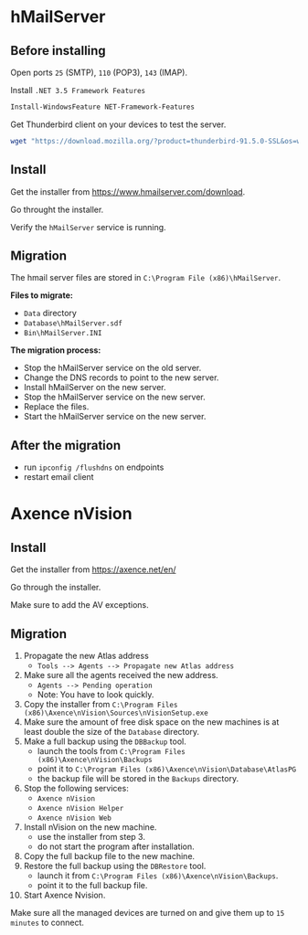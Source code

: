 # hMailServer

## Before installing
Open ports `25` (SMTP), `110` (POP3), `143` (IMAP).

Install `.NET 3.5 Framework Features`
```powershell
Install-WindowsFeature NET-Framework-Features
```

Get Thunderbird client on your devices to test the server.
```powershell
wget "https://download.mozilla.org/?product=thunderbird-91.5.0-SSL&os=win64&lang=en-US" -OutFile $env:temp\thunderbird.exe; "$env:temp\thunderbird.exe" | powershell
```

## Install
Get the installer from https://www.hmailserver.com/download.

Go throught the installer.

Verify the `hMailServer` service is running.

## Migration
The hmail server files are stored in `C:\Program File (x86)\hMailServer`.

**Files to migrate:**
- `Data` directory
- `Database\hMailServer.sdf`
- `Bin\hMailServer.INI`

**The migration process:**
- Stop the hMailServer service on the old server.
- Change the DNS records to point to the new server.
- Install hMailServer on the new server.
- Stop the hMailServer service on the new server.
- Replace the files.
- Start the hMailServer service on the new server.

## After the migration
- run `ipconfig /flushdns` on endpoints
- restart email client

# Axence nVision

## Install
Get the installer from https://axence.net/en/

Go through the installer.

Make sure to add the AV exceptions.

## Migration
1. Propagate the new Atlas address
    - `Tools --> Agents --> Propagate new Atlas address`
2. Make sure all the agents received the new address.
    - `Agents --> Pending operation`
    - Note: You have to look quickly.
3. Copy the installer from `C:\Program Files (x86)\Axence\nVision\Sources\nVisionSetup.exe`
4. Make sure the amount of free disk space on the new machines is at least double the size of the `Database` directory.
5. Make a full backup using the `DBBackup` tool.
    - launch the tools from `C:\Program Files (x86)\Axence\nVision\Backups`
    - point it to `C:\Program Files (x86)\Axence\nVision\Database\AtlasPG`
    - the backup file will be stored in the `Backups` directory.
6. Stop the following services:
    - `Axence nVision`
    - `Axence nVision Helper`
    - `Axence nVision Web`
7. Install nVision on the new machine.
    - use the installer from step 3.
    - do not start the program after installation.
8. Copy the full backup file to the new machine.
9. Restore the full backup using the `DBRestore` tool.
    - launch it from `C:\Program Files (x86)\Axence\nVision\Backups`.
    - point it to the full backup file.
10. Start Axence Nvision.

Make sure all the managed devices are turned on and give them up to `15 minutes` to connect.


